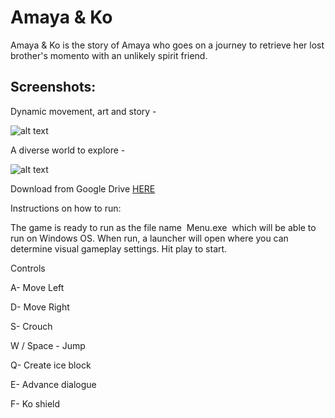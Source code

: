 # Amaya & Ko

Amaya & Ko is the story of Amaya who goes on a journey to retrieve her lost brother's momento with an unlikely spirit friend. 


## Screenshots: 

Dynamic movement, art and story -

![alt text](https://github.com/Ha-So/KO/blob/master/Demo%20Media/GameplaySS.PNG)

A diverse world to explore - 

![alt text](https://github.com/Ha-So/KO/blob/master/Demo%20Media/GameplaySSB.PNG)





Download from Google Drive [HERE](https://drive.google.com/file/d/19ddGYfMyaPqXVTvOfBgaRmvuxubwFE59/view?usp=sharing)

Instructions on how to run:


The game is ready to run as the file name ​ Menu.exe ​ which will be able to run on Windows OS. When run, a launcher will open where you can determine visual gameplay settings. Hit play to start.

Controls

A- Move Left

D- Move Right

S- Crouch

W / Space​ - Jump

Q- Create ice block

E- Advance dialogue

F- Ko shield

